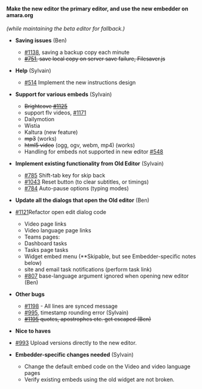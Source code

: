 #### Make the new editor the primary editor, and use the new embedder on amara.org
*(while maintaining the beta editor for fallback.)*

- **Saving issues** (Ben)
  - [#1138](https://github.com/pculture/unisubs/issues/1138), saving a backup copy each minute
  - ~~[#751](https://github.com/pculture/unisubs/issues/751), save local copy on server save failure, Filesaver.js~~

- **Help** (Sylvain)
  - [#514](https://github.com/pculture/unisubs/issues/514) Implement the new instructions design

- **Support for various embeds** (Sylvain)
  - ~~Brightcove [#1125](https://github.com/pculture/unisubs/issues/1125)~~
  - support flv videos, [#1171](https://github.com/pculture/unisubs/issues/1171)
  - Dailymotion
  - Wistia
  - Kaltura (new feature)
  - ~~mp3~~ (works)
  - ~~html5 video~~ (ogg, ogv, webm, mp4) (works)
  - Handling for embeds not supported in new editor [#548](https://github.com/pculture/unisubs/issues/548)

- **Implement existing functionality from Old Editor** (Sylvain)
  - [#785](https://github.com/pculture/unisubs/issues/785) Shift-tab key for skip back
  - [#1043](https://github.com/pculture/unisubs/issues/1043) Reset button (to clear subtitles, or timings)
  - [#784](https://github.com/pculture/unisubs/issues/784)  Auto-pause options (typing modes)

- **Update all the dialogs that open the Old editor** (Ben)
 - [#1121](https://github.com/pculture/unisubs/issues/1121)Refactor open edit dialog code
   - Video page links
   - Video language page links
   - Teams pages:
    - Dashboard tasks
    - Tasks page tasks
   - Widget embed menu (**Skipable, but see Embedder-specific notes below)
   - site and email task notifications (perform task link)
   - [#807](https://github.com/pculture/unisubs/issues/807) base-language argument ignored when opening new editor (Ben)

- **Other bugs**
  - [#1198](https://github.com/pculture/unisubs/issues/1198) - All lines are synced message
  - [#995](https://github.com/pculture/unisubs/issues/995), timestamp rounding error (Sylvain)
  - ~~[#1195](https://github.com/pculture/unisubs/issues/1195) quotes, apostrophes etc. get escaped (Ben)~~
- **Nice to haves**
- [#993](https://github.com/pculture/unisubs/issues/993) Upload versions directly to the new editor.
- **Embedder-specific changes needed** (Sylvain)
  - Change the default embed code on the Video and video language pages
  - Verify existing embeds using the old widget are not broken.

